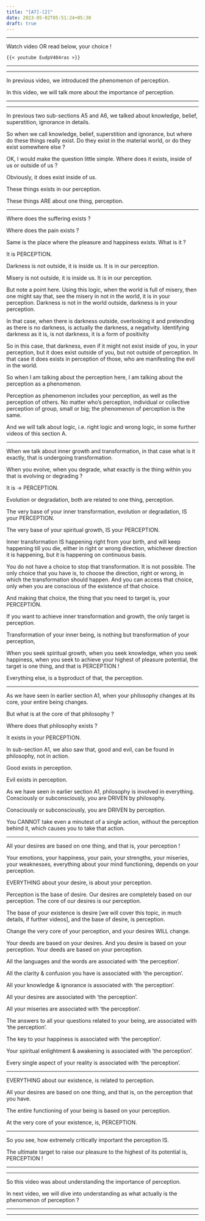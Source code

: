 ```yaml
---
title: "[A7]-[2]"
date: 2023-05-02T05:51:24+05:30
draft: true
---
```


---

Watch video OR read below, your choice !

```
{{< youtube EudpV404ras >}}
```

---

---

In previous video, we introduced the phenomenon of perception.

In this video, we will talk more about the importance of perception.

---

---

In previous two sub-sections A5 and A6, we talked about knowledge, belief, superstition, ignorance in details.

So when we call knowledge, belief, superstition and ignorance, but where do these things really exist. Do they exist in the material world, or do they exist somewhere else ?

OK, I would make the question little simple. Where does it exists, inside of us or outside of us ?

Obviously, it does exist inside of us.

These things exists in our perception.

These things ARE about one thing, perception.

---

Where does the suffering exists ?

Where does the pain exists ?

Same is the place where the pleasure and happiness exists. What is it ?

It is PERCEPTION.

Darkness is not outside, it is inside us. It is in our perception.

Misery is not outside, it is inside us. It is in our perception.

But note a point here. Using this logic, when the world is full of misery, then one might say that, see the misery in not in the world, it is in your perception. Darkness is not in the world outside, darkness is in your perception.

In that case, when there is darkness outside, overlooking it and pretending as there is no darkness, is actually the darkness, a negativity. Identifying darkness as it is, is not darkness, it is a form of positivity

So in this case, that darkness, even if it might not exist inside of you, in your perception, but it does exist outside of you, but not outside of perception. In that case it does exists in perception of those, who are manifesting the evil in the world.

So when I am talking about the perception here, I am talking about the perception as a phenomenon.

Perception as phenomenon includes your perception, as well as the perception of others. No matter who’s perception, individual or collective perception of group, small or big; the phenomenon of perception is the same.

And we will talk about logic, i.e. right logic and wrong logic, in some further videos of this section A.

---

When we talk about inner growth and transformation, in that case what is it exactly, that is undergoing transformation.

When you evolve, when you degrade, what exactly is the thing within you that is evolving or degrading ?

It is → PERCEPTION.

Evolution or degradation, both are related to one thing, perception.

The very base of your inner transformation, evolution or degradation, IS your PERCEPTION.

The very base of your spiritual growth, IS your PERCEPTION.

Inner transformation IS happening right from your birth, and will keep happening till you die, either in right or wrong direction, whichever direction it is happening, but it is happening on continuous basis.

You do not have a choice to stop that transformation. It is not possible. The only choice that you have is, to choose the direction, right or wrong, in which the transformation should happen. And you can access that choice, only when you are conscious of the existence of that choice.

And making that choice, the thing that you need to target is, your PERCEPTION.

If you want to achieve inner transformation and growth, the only target is perception.

Transformation of your inner being, is nothing but transformation of your perception,

When you seek spiritual growth, when you seek knowledge, when you seek happiness, when you seek to achieve your highest of pleasure potential, the target is one thing, and that is PERCEPTION !

Everything else, is a byproduct of that, the perception.

---

As we have seen in earlier section A1, when your philosophy changes at its core, your entire being changes.

But what is at the core of that philosophy ?

Where does that philosophy exists ?

It exists in your PERCEPTION.

In sub-section A1, we also saw that, good and evil, can be found in philosophy, not in action.

Good exists in perception.

Evil exists in perception.

As we have seen in earlier section A1, philosophy is involved in everything. Consciously or subconsciously, you are DRIVEN by philosophy.

Consciously or subconsciously, you are DRIVEN by perception.

You CANNOT take even a minutest of a single action, without the perception behind it, which causes you to take that action.

---

All your desires are based on one thing, and that is, your perception !

Your emotions, your happiness, your pain, your strengths, your miseries, your weaknesses, everything about your mind functioning, depends on your perception.

EVERYTHING about your desire, is about your perception.

Perception is the base of desire. Our desires are completely based on our perception. The core of our desires is our perception.

The base of your existence is desire [we will cover this topic, in much details, if further videos], and the base of desire, is perception.

Change the very core of your perception, and your desires WILL change.

Your deeds are based on your desires. And you desire is based on your perception. Your deeds are based on your perception.

All the languages and the words are associated with ‘the perception’.

All the clarity & confusion you have is associated with ‘the perception’.

All your knowledge & ignorance is associated with ‘the perception’.

All your desires are associated with ‘the perception’.

All your miseries are associated with ‘the perception’.

The answers to all your questions related to your being, are associated with ‘the perception’.

The key to your happiness is associated with ‘the perception’.

Your spiritual enlightment & awakening is associated with ‘the perception’.

Every single aspect of your reality is associated with ‘the perception’.

---

EVERYTHING about our existence, is related to perception.

All your desires are based on one thing, and that is, on the perception that
you have.

The entire functioning of your being is based on your perception.

At the very core of your existence, is, PERCEPTION.

---

So you see, how extremely critically important the perception IS.

The ultimate target to raise our pleasure to the highest of its potential is, PERCEPTION !

---

---

So this video was about understanding the importance of perception.

In next video, we will dive into understanding as what actually is the phenomenon of perception ?

---

---
